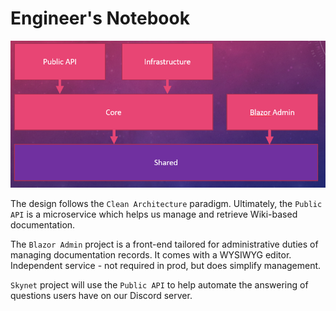 # Engineer's Notebook

![Dependency Graph](docs/graph.png "Dependency Graph")

The design follows the `Clean Architecture` paradigm. Ultimately, the `Public API` is a microservice which helps us manage and retrieve Wiki-based documentation.

The `Blazor Admin` project is a front-end tailored for administrative duties of managing documentation records. It comes with a WYSIWYG editor. Independent service - not required in prod, but does simplify management. 

`Skynet` project will use the `Public API` to help automate the answering of questions users have on our Discord server.